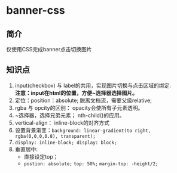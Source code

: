 # banner-css
## 简介
仅使用CSS完成banner点击切换图片
## 知识点
1. input(checkbox) 与 label的共用，实现图片切换与点击区域的绑定. <br>
**注意：input在html的位置，方便~选择器选择图片。**
2. 定位：position：absolute; 脱离文档流，需要父级relative;
3. rgba 与 opcity的区别： opacity会使所有子元素透明。
4. ~选择器，选择兄弟元素； nth-child()的应用。
5. vertical-align： inline-block的对齐方式
6. 设置背景渐变：```background: linear-gradient(to right, rgba(0,0,0,0.8), transparent);```
7. ```display: inline-block; display: block;```
8. 垂直居中:
    - 直接设定top；
    - `postion: absolute;`
        `top: 50%;`
        `margin-top: -height/2;`

